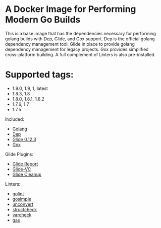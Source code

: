 # A Docker Image for Performing Modern Go Builds

This is a base image that has the dependencies necessary for performing golang builds with Dep, Glide, and Gox support. Dep is the official golang dependency management tool. Glide in place to provide golang dependency management for legacy projects. Gox provides simplified cross-platform building. A full complement of Linters is also pre-installed.

# Supported tags:
- 1.9.0, 1.9, 1, latest
- 1.8.3, 1.8
- 1.8.0, 1.8.1, 1.8.2
- 1.7.6, 1.7
- 1.7.5

Included:
* [Golang](https://golang.org/)
* [Dep](https://github.com/golang/dep)
* [Glide 0.12.3](https://github.com/Masterminds/glide)
* [Gox](https://github.com/mitchellh/gox)

Glide Plugins:
* [Glide Report](https://github.com/Masterminds/glide-report)
* [Glide-VC](https://github.com/sgotti/glide-vc)
* [Glide Cleanup](https://github.com/ngdinhtoan/glide-cleanup)

Linters:
* [golint](https://github.com/golang/lint/golint)
* [gosimple](https://honnef.co/go/simple/cmd/gosimple)
* [unconvert](https://github.com/mdempsky/unconvert)
* [structcheck](https://github.com/opennota/check/cmd/structcheck)
* [varcheck](https://github.com/opennota/check/cmd/varcheck)
* [gas](https://github.com/HewlettPackard/gas)
